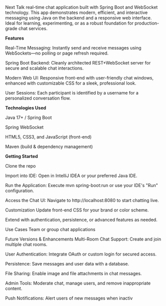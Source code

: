 Next Talk  real-time chat application built with Spring Boot and WebSocket technology. 
This app demonstrates modern, efficient, and interactive messaging using Java on the backend 
and a responsive web interface. Ideal for learning, experimenting, or as a robust foundation for production-grade chat services.

**Features**

Real-Time Messaging: Instantly send and receive messages using WebSockets—no polling or page refresh required.

Spring Boot Backend: Cleanly architected REST+WebSocket server for secure and scalable chat interactions.

Modern Web UI: Responsive front-end with user-friendly chat windows, enhanced with customizable CSS for a sleek, professional look.

User Sessions: Each participant is identified by a username for a personalized conversation flow.


**Technologies Used**

Java 17+ / Spring Boot

Spring WebSocket

HTML5, CSS3, and JavaScript (front-end)

Maven (build & dependency management)

**Getting Started**

Clone the repo

Import into IDE: Open in IntelliJ IDEA or your preferred Java IDE.

Run the Application:
Execute mvn spring-boot:run or use your IDE's "Run" configuration.

Access the Chat UI:
Navigate to http://localhost:8080 to start chatting live.

Customization
Update front-end CSS for your brand or color scheme.

Extend with authentication, persistence, or advanced features as needed.

Use Cases
Team or group chat applications

Future Versions & Enhancements
Multi-Room Chat Support: Create and join multiple chat rooms.

User Authentication: Integrate OAuth or custom login for secured access.

Persistence: Save messages and user data with a database.

File Sharing: Enable image and file attachments in chat messages.

Admin Tools: Moderate chat, manage users, and remove inappropriate content.

Push Notifications: Alert users of new messages when inactiv
